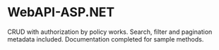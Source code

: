 # WebAPI-ASP.NET
CRUD with authorization by policy works. Search, filter and pagination metadata included. Documentation completed for sample methods.
